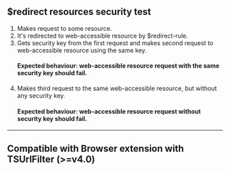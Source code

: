 ## $redirect resources security test

1. Makes request to some resource.
2. It's redirected to web-accessible resource by $redirect-rule.
3. Gets security key from the first request and makes second request to web-accessible resource using the same key.
   #### Expected behaviour: web-accessible resource request with the same security key should fail.
4. Makes third request to the same web-accessible resource, but without any security key.
   #### Expected behaviour: web-accessible resource request without security key should fail.

* * *
## Compatible with Browser extension with TSUrlFilter (>=v4.0)
